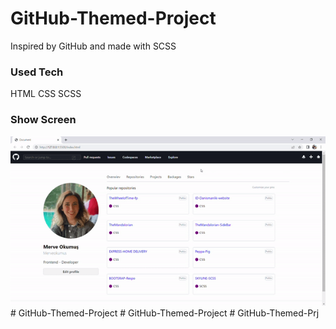 <h1>GitHub-Themed-Project</h1>
<p>Inspired by GitHub and made with SCSS</p>
<h3>Used Tech</h3>
<p>HTML CSS SCSS</p>
<h3>Show Screen</h3>
<img src="/project.gif" alt="">
# GitHub-Themed-Project
# GitHub-Themed-Project
# GitHub-Themed-Prj
